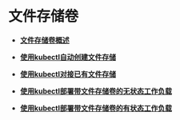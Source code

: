 # 文件存储卷<a name="cce_10_0315"></a>

-   **[文件存储卷概述](文件存储卷概述.md)**  

-   **[使用kubectl自动创建文件存储](使用kubectl自动创建文件存储.md)**  

-   **[使用kubectl对接已有文件存储](使用kubectl对接已有文件存储.md)**  

-   **[使用kubectl部署带文件存储卷的无状态工作负载](使用kubectl部署带文件存储卷的无状态工作负载.md)**  

-   **[使用kubectl部署带文件存储卷的有状态工作负载](使用kubectl部署带文件存储卷的有状态工作负载.md)**  


